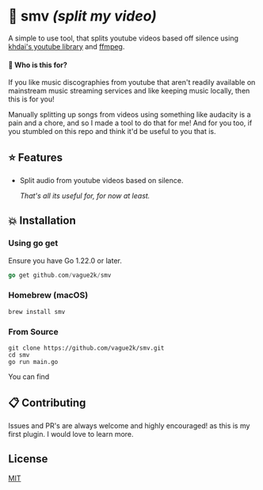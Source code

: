 # 💽 smv _(split my video)_

A simple to use tool, that splits youtube videos based off silence using
[khdai's youtube library](https://github.com/kkdai/youtube) and [ffmpeg](https://ffmpeg.org/).

#### 🤔 Who is this for?

If you like music discographies from youtube that aren't readily available on mainstream music streaming services
and like keeping music locally, then this is for you!

Manually splitting up songs from videos using something like audacity is a pain and a chore,
and so I made a tool to do that for me! And for you too, if you stumbled on this repo and think it'd be useful to you that is.

## ⭐️ Features

- Split audio from youtube videos based on silence.

  _That's all its useful for, for now at least._

## 💥 Installation

### Using go get

Ensure you have Go 1.22.0 or later.

```go
go get github.com/vague2k/smv
```

### Homebrew (macOS)

```
brew install smv
```

### From Source

```
git clone https://github.com/vague2k/smv.git
cd smv
go run main.go
```

You can find

## 📋 Contributing

Issues and PR's are always welcome and highly encouraged! as this is my first plugin. I would love to learn more.

## License

[MIT](https://choosealicense.com/licenses/mit/)
